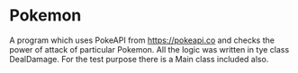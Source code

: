 # Pokemon
A program which uses PokeAPI from https://pokeapi.co and checks the power of attack of particular Pokemon.
All the logic was written in tye class DealDamage.
For the test purpose there is a Main class included also.
